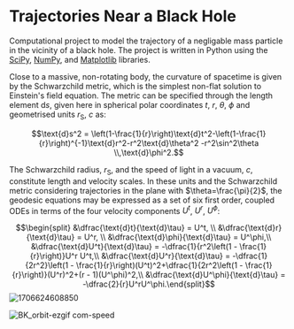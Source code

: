 # Trajectories Near a Black Hole
Computational project to model the trajectory of a negligable mass particle in the vicinity of a black hole. The project is written in Python using the [SciPy](https://scipy.org/), [NumPy](https://numpy.org/), and [Matplotlib](https://matplotlib.org/) libraries. 

Close to a massive, non-rotating body, the curvature of spacetime is given by the Schwarzchild metric, which is the simplest non-flat solution to Einstein's field equation. The metric can be specified through the length element $\text{d}s$, given here in spherical polar coordinates $t$, $r$, $\theta$, $\phi$ and geometrised units $r_\text{S}$, $c$ as:

$$\text{d}s^2 = \left(1-\frac{1}{r}\right)\text{d}t^2-\left(1-\frac{1}{r}\right)^{-1}\text{d}r^2-r^2\text{d}\theta^2 -r^2\sin^2\theta \\,\text{d}\phi^2.$$

The Schwarzchild radius, $r_\text{S}$, and the speed of light in a vacuum, $c$, constitute length and velocity scales. In these units and the Schwarzchild metric considering trajectories in the plane with $\theta=\frac{\pi}{2}$, the geodesic equations may be expressed as a set of six first order, coupled ODEs in terms of the four velocity components $U^t$, $U^r$, $U^\phi$:

$$\begin{split}         &\dfrac{\text{d}t}{\text{d}\tau} = U^t, \\
         &\dfrac{\text{d}r}{\text{d}\tau} =  U^r, \\
         &\dfrac{\text{d}\phi}{\text{d}\tau} = U^\phi,\\
         &\dfrac{\text{d}U^t}{\text{d}\tau} = -\dfrac{1}{r^2\left(1 - \frac{1}{r}\right)}U^r U^t,\\
         &\dfrac{\text{d}U^r}{\text{d}\tau} = -\dfrac{1}{2r^2}\left(1 - \frac{1}{r}\right)(U^t)^2+\dfrac{1}{2r^2\left(1 - \frac{1}{r}\right)}(U^r)^2+(r - 1)(U^\phi)^2,\\
    &\dfrac{\text{d}U^\phi}{\text{d}\tau} = -\dfrac{2}{r}U^rU^\phi.\end{split}$$
![1706624608850](https://github.com/TobyWoodcock/Black_hole_project/assets/160004842/9a9a7207-4b05-4116-a750-547f86026ba6)

![BK_orbit-ezgif com-speed](https://github.com/TobyWoodcock/Black_hole_project/assets/160004842/6820cbee-4e94-47f1-88ac-f8c3400444dc)

